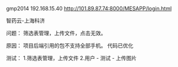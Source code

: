gmp2014
192.168.15.40
http://101.89.87.74:8000/MESAPP/login.html

智药云-上海科济

问题：
筛选表管理，上传文件，点击无效。

原因：
项目后端引用的包不支持全部手机。
代码已优化

测试：
1.筛选表管理，上传文件
2.用户 - 测试 - 上传图片








